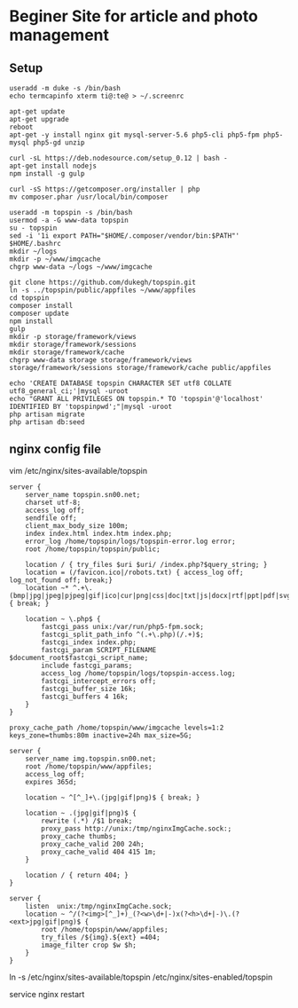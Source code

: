 # Beginer Site for article and photo management

## Setup

    useradd -m duke -s /bin/bash
    echo termcapinfo xterm ti@:te@ > ~/.screenrc

    apt-get update
    apt-get upgrade
    reboot
    apt-get -y install nginx git mysql-server-5.6 php5-cli php5-fpm php5-mysql php5-gd unzip

    curl -sL https://deb.nodesource.com/setup_0.12 | bash -
    apt-get install nodejs
    npm install -g gulp

    curl -sS https://getcomposer.org/installer | php
    mv composer.phar /usr/local/bin/composer

    useradd -m topspin -s /bin/bash
    usermod -a -G www-data topspin
    su - topspin
    sed -i '1i export PATH="$HOME/.composer/vendor/bin:$PATH"' $HOME/.bashrc
    mkdir ~/logs
    mkdir -p ~/www/imgcache
    chgrp www-data ~/logs ~/www/imgcache

    git clone https://github.com/dukegh/topspin.git
    ln -s ../topspin/public/appfiles ~/www/appfiles
    cd topspin
    composer install
    composer update
    npm install
    gulp
    mkdir -p storage/framework/views
    mkdir storage/framework/sessions
    mkdir storage/framework/cache
    chgrp www-data storage storage/framework/views storage/framework/sessions storage/framework/cache public/appfiles

    echo 'CREATE DATABASE topspin CHARACTER SET utf8 COLLATE utf8_general_ci;'|mysql -uroot
    echo "GRANT ALL PRIVILEGES ON topspin.* TO 'topspin'@'localhost' IDENTIFIED BY 'topspinpwd';"|mysql -uroot
    php artisan migrate
    php artisan db:seed

## nginx config file
vim /etc/nginx/sites-available/topspin

    server {
        server_name topspin.sn00.net;
        charset utf-8;
        access_log off;
        sendfile off;
        client_max_body_size 100m;
        index index.html index.htm index.php;
        error_log /home/topspin/logs/topspin-error.log error;
        root /home/topspin/topspin/public;
    
        location / { try_files $uri $uri/ /index.php?$query_string; }
        location = (/favicon.ico|/robots.txt) { access_log off; log_not_found off; break;}
        location ~* ^.+\.(bmp|jpg|jpeg|pjpeg|gif|ico|cur|png|css|doc|txt|js|docx|rtf|ppt|pdf|svg|swf|flv|3gp|dll|msi|cdr|cdd|cue|cdi|mkv|nrg|pdi|mds|mdf|arj|zip|tgz|gz|rar|bz2|7z|xls|exe|tar|wav|avi|mp3|mp4|mov|wmv|vob|iso|mpg|midi|cda|wma|htm)$ { break; }
    
        location ~ \.php$ {
            fastcgi_pass unix:/var/run/php5-fpm.sock;
            fastcgi_split_path_info ^(.+\.php)(/.+)$;
            fastcgi_index index.php;
            fastcgi_param SCRIPT_FILENAME $document_root$fastcgi_script_name;
            include fastcgi_params;
            access_log /home/topspin/logs/topspin-access.log;
            fastcgi_intercept_errors off;
            fastcgi_buffer_size 16k;
            fastcgi_buffers 4 16k;
        }
    }
    
    proxy_cache_path /home/topspin/www/imgcache levels=1:2 keys_zone=thumbs:80m inactive=24h max_size=5G;
    
    server {
    	server_name img.topspin.sn00.net;
    	root /home/topspin/www/appfiles;
    	access_log off;
    	expires 365d;
    
    	location ~ ^[^_]+\.(jpg|gif|png)$ { break; }
    
    	location ~ .(jpg|gif|png)$ {
    		rewrite (.*) /$1 break;
    		proxy_pass http://unix:/tmp/nginxImgCache.sock:;
    		proxy_cache thumbs;
    		proxy_cache_valid 200 24h;
    		proxy_cache_valid 404 415 1m;
    	}
    
    	location / { return 404; }
    }
    
    server {
    	listen  unix:/tmp/nginxImgCache.sock;
    	location ~ ^/(?<img>[^_]+)_(?<w>\d+|-)x(?<h>\d+|-)\.(?<ext>jpg|gif|png)$ {
    		root /home/topspin/www/appfiles;
    		try_files /${img}.${ext} =404;
    		image_filter crop $w $h;
    	}
    }

ln -s /etc/nginx/sites-available/topspin /etc/nginx/sites-enabled/topspin

service nginx restart